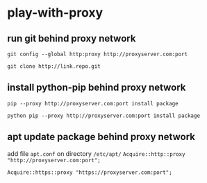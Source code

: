 # play-with-proxy


## run git behind proxy network
`git config --global http:proxy http://proxyserver.com:port`

`git clone http://link.repo.git`
  
  
  
## install python-pip behind proxy network
`pip --proxy http://proxyserver.com:port install package`

`python pip --proxy http://proxyserver.com:port install package`
  
  
  
## apt update package behind proxy network
add file `apt.conf` on directory `/etc/apt/`
`Acquire::http::proxy "http://proxyserver.com:port";`

`Acquire::https::proxy "https://proxyserver.com:port";`
